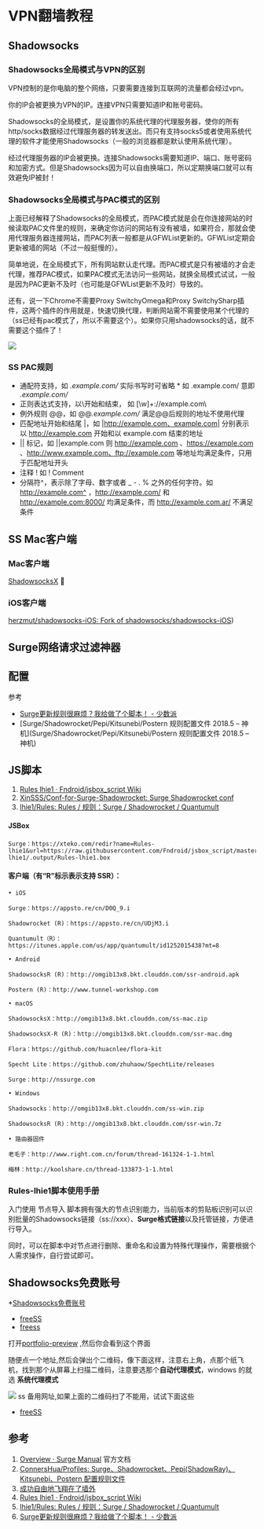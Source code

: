 # VPN翻墙教程

## Shadowsocks

### Shadowsocks全局模式与VPN的区别

VPN控制的是你电脑的整个网络，只要需要连接到互联网的流量都会经过vpn。

你的IP会被更换为VPN的IP。连接VPN只需要知道IP和账号密码。

Shadowsocks的全局模式，是设置你的系统代理的代理服务器，使你的所有http/socks数据经过代理服务器的转发送出。而只有支持socks5或者使用系统代理的软件才能使用Shadowsocks（一般的浏览器都是默认使用系统代理）。

经过代理服务器的IP会被更换。连接Shadowsocks需要知道IP、端口、账号密码和加密方式。但是Shadowsocks因为可以自由换端口，所以定期换端口就可以有效避免IP被封！

### Shadowsocks全局模式与PAC模式的区别

上面已经解释了Shadowsocks的全局模式，而PAC模式就是会在你连接网站的时候读取PAC文件里的规则，来确定你访问的网站有没有被墙，如果符合，那就会使用代理服务器连接网站，而PAC列表一般都是从GFWList更新的。GFWList定期会更新被墙的网站（不过一般挺慢的）。

简单地说，在全局模式下，所有网站默认走代理。而PAC模式是只有被墙的才会走代理，推荐PAC模式，如果PAC模式无法访问一些网站，就换全局模式试试，一般是因为PAC更新不及时（也可能是GFWList更新不及时）导致的。

还有，说一下Chrome不需要Proxy SwitchyOmega和Proxy SwitchySharp插件，这两个插件的作用就是，快速切换代理，判断网站需不需要使用某个代理的（ss已经有pac模式了，所以不需要这个）。如果你只用shadowsocks的话，就不需要这个插件了！

![](https://i.imgur.com/0GYaET6.png)

### SS PAC规则

* 通配符支持，如 *.example.com/* 实际书写时可省略 * 如 .example.com/ 意即 *.example.com/*
* 正则表达式支持，以\开始和结束， 如 \[\w]+:\/\/example.com\
* 例外规则 @@，如 @@*.example.com/* 满足@@后规则的地址不使用代理
* 匹配地址开始和结尾 |，如 |http://example.com、example.com| 分别表示以 http://example.com 开始和以 example.com 结束的地址
* || 标记，如 ||example.com 则 http://example.com 、https://example.com 、http://www.example.com、ftp://example.com 等地址均满足条件，只用于匹配地址开头
* 注释 ! 如 ! Comment
* 分隔符^，表示除了字母、数字或者 _ - . % 之外的任何字符。如 http://example.com^ ，http://example.com/ 和 http://example.com:8000/ 均满足条件，而 http://example.com.ar/ 不满足条件

## SS Mac客户端

### Mac客户端

[ShadowsocksX](https://github.com/shadowsocks/ShadowsocksX-NG/releases/)    🚀

### iOS客户端

[herzmut/shadowsocks-iOS: Fork of shadowsocks/shadowsocks-iOS](https://github.com/herzmut/shadowsocks-iOS))

## Surge网络请求过滤神器

## 配置

参考

* [Surge更新规则很麻烦？我给做了个脚本！ - 少数派](https://sspai.com/post/45373)
* [Surge/Shadowrocket/Pepi/Kitsunebi/Postern 规则配置文件 2018.5 – 神机](Surge/Shadowrocket/Pepi/Kitsunebi/Postern 规则配置文件 2018.5 – 神机)


## JS脚本

1. [Rules lhie1 · Fndroid/jsbox_script Wiki](https://github.com/Fndroid/jsbox_script/wiki/Rules-lhie1)
2. [XinSSS/Conf-for-Surge-Shadowrocket: Surge Shadowrocket conf](https://github.com/XinSSS/Conf-for-Surge-Shadowrocket)
3. [lhie1/Rules: Rules / 规则：Surge / Shadowrocket / Quantumult](https://github.com/lhie1/Rules)

#### JSBox

```
Surge：https://xteko.com/redir?name=Rules-lhie1&url=https://raw.githubusercontent.com/Fndroid/jsbox_script/master/Rules-lhie1/.output/Rules-lhie1.box
```


#### 客户端（有“R”标示表示支持 SSR）：

```
• iOS

Surge：https://appsto.re/cn/D0Q_9.i

Shadowrocket (R)：https://appsto.re/cn/UDjM3.i

Quantumult（R）：https://itunes.apple.com/us/app/quantumult/id1252015438?mt=8

• Android

ShadowsocksR (R)：http://omgib13x8.bkt.clouddn.com/ssr-android.apk

Postern (R)：http://www.tunnel-workshop.com

• macOS

ShadowsocksX：http://omgib13x8.bkt.clouddn.com/ss-mac.zip

ShadowsocksX-R (R)：http://omgib13x8.bkt.clouddn.com/ssr-mac.dmg

Flora：https://github.com/huacnlee/flora-kit

Specht Lite：https://github.com/zhuhaow/SpechtLite/releases

Surge：http://nssurge.com

• Windows

Shadowsocks：http://omgib13x8.bkt.clouddn.com/ss-win.zip

ShadowsocksR (R)：http://omgib13x8.bkt.clouddn.com/ssr-win.7z

• 路由器固件

老毛子：http://www.right.com.cn/forum/thread-161324-1-1.html

梅林：http://koolshare.cn/thread-133873-1-1.html

```

### Rules-lhie1脚本使用手册

入门使用
节点导入
脚本拥有强大的节点识别能力，当前版本的剪贴板识别可以识别批量的Shadowsocks链接（ss://xxx）、**Surge格式链接**以及托管链接，方便进行导入。

同时，可以在脚本中对节点进行删除、重命名和设置为特殊代理操作，需要根据个人需求操作，自行尝试即可。


## Shadowsocks免费账号 

*[Shadowsocks免费账号](https://github.com/Alvin9999/new-pac/wiki/ss%E5%85%8D%E8%B4%B9%E8%B4%A6%E5%8F%B7)
* [freeSS](https://get.ss8.fun/)
* [freess](https://github.com/max2max/freess)

打开[portfolio-preview](https://ss.freess.org/#portfolio-preview) ,然后你会看到这个界面

随便点一个地址,然后会弹出个二维码，像下面这样，注意右上角，点那个纸飞机，找到那个从屏幕上扫描二维码，注意要选那个**自动代理模式**，windows 的就选 **系统代理模式**

![](http://pic-mike.oss-cn-hongkong.aliyuncs.com/qiniu/15343299529861.jpg)
ss 备用网址,如果上面的二维码扫了不能用，试试下面这些
* [freeSS](https://get.ss8.fun/)

## 参考

1. [Overview · Surge Manual](https://manual.nssurge.com/) 官方文档
2. [ConnersHua/Profiles: Surge、Shadowrocket、Pepi(ShadowRay)、Kitsunebi、Postern 配置规则文件](https://github.com/ConnersHua/Profiles)
3. [成功自由地飞翔在了墙外](https://hzy.pw/p/1999)
4. [Rules lhie1 · Fndroid/jsbox_script Wiki](https://github.com/Fndroid/jsbox_script/wiki/Rules-lhie1)
5. [lhie1/Rules: Rules / 规则：Surge / Shadowrocket / Quantumult](https://github.com/lhie1/Rules)
6. [Surge更新规则很麻烦？我给做了个脚本！ - 少数派](https://sspai.com/post/45373#%E4%B8%8D%E7%9F%A5%E9%81%93%E6%98%AF%E7%97%9B%E7%82%B9%E8%BF%98%E6%98%AF%E7%97%92%E7%82%B9)


